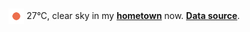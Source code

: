 <img src="assets/weather.png?hour=2024-06-15-00" alt="clear sky" width="25" height="25" style="vertical-align:middle;position:relative;top:-1pt;"/> 27&deg;C, clear sky in my [**hometown**](https://en.wikipedia.org/wiki/Beijing) now. [**Data source**](https://openweathermap.org/).
